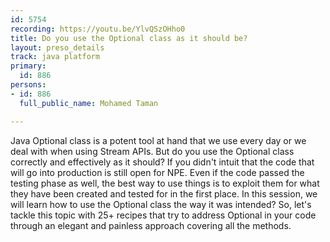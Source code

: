 ```yaml
---
id: 5754
recording: https://youtu.be/YlvQSzOHho0
title: Do you use the Optional class as it should be?
layout: preso_details
track: java platform
primary:
  id: 886
persons:
- id: 886
  full_public_name: Mohamed Taman

---
```

Java Optional class is a potent tool at hand that we use every day or we deal with when using Stream APIs. But do you use the Optional class correctly and effectively as it should? If you didn't intuit that the code that will go into production is still open for NPE. Even if the code passed the testing phase as well, the best way to use things is to exploit them for what they have been created and tested for in the first place. In this session, we will learn how to use the Optional class the way it was intended? So, let's tackle this topic with 25+ recipes that try to address Optional in your code through an elegant and painless approach covering all the methods.
